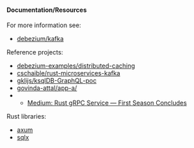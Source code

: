 #### Documentation/Resources
For more information see:
- [debezium/kafka](https://hub.docker.com/r/debezium/kafka)

Reference projects:
- [debezium-examples/distributed-caching](https://github.com/debezium/debezium-examples/blob/main/distributed-caching/README.md)
- [cschaible/rust-microservices-kafka](https://github.com/cschaible/rust-microservices-kafka/blob/master/README.md)
- [gklijs/ksqlDB-GraphQL-poc](https://github.com/gklijs/ksqlDB-GraphQL-poc/blob/main/README.md)
- [govinda-attal/app-a/](https://github.com/govinda-attal/app-a/blob/main/README.md)
- - [Medium: Rust gRPC Service — First Season Concludes](https://medium.com/@govinda.attal/rust-grpc-service-first-season-concludes-9b077421a303)

Rust libraries:
- [axum](https://github.com/tokio-rs/axum)
- [sqlx](https://github.com/launchbadge/sqlx/blob/main/README.md)